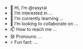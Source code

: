 - 👋 Hi, I’m @rasyrai
- 👀 I’m interested in ...
- 🌱 I’m currently learning ...
- 💞️ I’m looking to collaborate on ...
- 📫 How to reach me ...
- 😄 Pronouns: ...
- ⚡ Fun fact: ...

<!---
rasyrai/rasyrai is a ✨ special ✨ repository because its `README.md` (this file) appears on your GitHub profile.
You can click the Preview link to take a look at your changes.
--->
